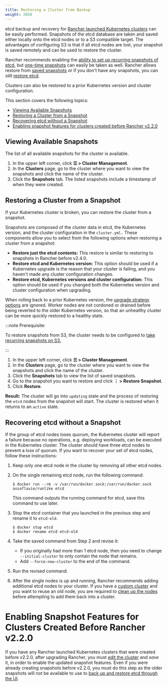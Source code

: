 ```yaml
---
title: Restoring a Cluster from Backup 
weight: 2050
---
```


etcd backup and recovery for [Rancher launched Kubernetes clusters](../../../pages-for-subheaders/launch-kubernetes-with-rancher.md) can be easily performed. Snapshots of the etcd database are taken and saved either locally onto the etcd nodes or to a S3 compatible target. The advantages of configuring S3 is that if all etcd nodes are lost, your snapshot is saved remotely and can be used to restore the cluster.

Rancher recommends enabling the [ability to set up recurring snapshots of etcd](back-up-rancher-launched-kubernetes-clusters.md#configuring-recurring-snapshots), but [one-time snapshots](back-up-rancher-launched-kubernetes-clusters.md#one-time-snapshots) can easily be taken as well. Rancher allows restore from [saved snapshots](#restoring-a-cluster-from-a-snapshot) or if you don't have any snapshots, you can still [restore etcd](#recovering-etcd-without-a-snapshot).

Clusters can also be restored to a prior Kubernetes version and cluster configuration.

This section covers the following topics:

- [Viewing Available Snapshots](#viewing-available-snapshots)
- [Restoring a Cluster from a Snapshot](#restoring-a-cluster-from-a-snapshot)
- [Recovering etcd without a Snapshot](#recovering-etcd-without-a-snapshot)
- [Enabling snapshot features for clusters created before Rancher v2.2.0](#enabling-snapshot-features-for-clusters-created-before-rancher-v2-2-0)

## Viewing Available Snapshots

The list of all available snapshots for the cluster is available.

1. In the upper left corner, click **☰ > Cluster Management**.
1. In the **Clusters** page, go to the cluster where you want to view the snapshots and click the name of the cluster.
1. Click the **Snapshots** tab. The listed snapshots include a timestamp of when they were created.

## Restoring a Cluster from a Snapshot

If your Kubernetes cluster is broken, you can restore the cluster from a snapshot.

Snapshots are composed of the cluster data in etcd, the Kubernetes version, and the cluster configuration in the `cluster.yml.` These components allow you to select from the following options when restoring a cluster from a snapshot:

- **Restore just the etcd contents:** This restore is similar to restoring to snapshots in Rancher before v2.4.0.
- **Restore etcd and Kubernetes version:** This option should be used if a Kubernetes upgrade is the reason that your cluster is failing, and you haven't made any cluster configuration changes.
- **Restore etcd, Kubernetes versions and cluster configuration:** This option should be used if you changed both the Kubernetes version and cluster configuration when upgrading.

When rolling back to a prior Kubernetes version, the [upgrade strategy options](../../../getting-started/installation-and-upgrade/upgrade-and-roll-back-kubernetes.md#configuring-the-upgrade-strategy) are ignored. Worker nodes are not cordoned or drained before being reverted to the older Kubernetes version, so that an unhealthy cluster can be more quickly restored to a healthy state.

:::note Prerequisite:

To restore snapshots from S3, the cluster needs to be configured to [take recurring snapshots on S3.](back-up-rancher-launched-kubernetes-clusters.md#configuring-recurring-snapshots)

:::

1. In the upper left corner, click **☰ > Cluster Management**.
1. In the **Clusters** page, go to the cluster where you want to view the snapshots and click the name of the cluster.
1. Click the **Snapshots** tab to view the list of saved snapshots. 
1. Go to the snapshot you want to restore and click **⋮ > Restore Snapshot**.
1. Click **Restore**.

**Result:** The cluster will go into `updating` state and the process of restoring the `etcd` nodes from the snapshot will start. The cluster is restored when it returns to an `active` state.

## Recovering etcd without a Snapshot

If the group of etcd nodes loses quorum, the Kubernetes cluster will report a failure because no operations, e.g. deploying workloads, can be executed in the Kubernetes cluster. The cluster should have three etcd nodes to prevent a loss of quorum. If you want to recover your set of etcd nodes, follow these instructions:

1. Keep only one etcd node in the cluster by removing all other etcd nodes.

2. On the single remaining etcd node, run the following command:

    ```
    $ docker run --rm -v /var/run/docker.sock:/var/run/docker.sock assaflavie/runlike etcd
    ```

    This command outputs the running command for etcd, save this command to use later.

3. Stop the etcd container that you launched in the previous step and rename it to `etcd-old`.

    ```
    $ docker stop etcd
    $ docker rename etcd etcd-old
    ```

4. Take the saved command from Step 2 and revise it:

    - If you originally had more than 1 etcd node, then you need to change `--initial-cluster` to only contain the node that remains.
    - Add `--force-new-cluster` to the end of the command.

5. Run the revised command.

6. After the single nodes is up and running, Rancher recommends adding additional etcd nodes to your cluster. If you have a [custom cluster](../../../pages-for-subheaders/use-existing-nodes.md) and you want to reuse an old node, you are required to [clean up the nodes](../../advanced-user-guides/manage-clusters/clean-cluster-nodes.md) before attempting to add them back into a cluster.  

# Enabling Snapshot Features for Clusters Created Before Rancher v2.2.0

If you have any Rancher launched Kubernetes clusters that were created before v2.2.0, after upgrading Rancher, you must [edit the cluster](../../../pages-for-subheaders/cluster-configuration.md) and _save_ it, in order to enable the updated snapshot features. Even if you were already creating snapshots before v2.2.0, you must do this step as the older snapshots will not be available to use to [back up and restore etcd through the UI](restore-rancher-launched-kubernetes-clusters-from-backup.md).

